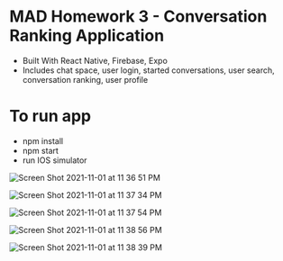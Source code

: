 # MAD Homework 3 - Conversation Ranking Application
 - Built With React Native, Firebase, Expo
 - Includes chat space, user login, started conversations, user search, conversation ranking, user profile

# To run app
  - npm install
  - npm start
  - run IOS simulator

![Screen Shot 2021-11-01 at 11 36 51 PM](https://user-images.githubusercontent.com/55251651/139783032-0ed02700-ae77-4ad6-9075-17637383ac75.png)


![Screen Shot 2021-11-01 at 11 37 34 PM](https://user-images.githubusercontent.com/55251651/139783246-8220a963-a60c-4efd-be6b-011b63e4d054.png)


![Screen Shot 2021-11-01 at 11 37 54 PM](https://user-images.githubusercontent.com/55251651/139783266-8390b9f6-6632-436d-9af5-39d4221d3950.png)

![Screen Shot 2021-11-01 at 11 38 56 PM](https://user-images.githubusercontent.com/55251651/139783306-e133f6d0-d630-4014-bf49-9f5bddadc5d0.png)


![Screen Shot 2021-11-01 at 11 38 39 PM](https://user-images.githubusercontent.com/55251651/139783324-6535ae0b-76c1-4b57-89b4-343a9137ab41.png)



